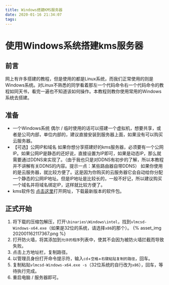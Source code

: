 ```yaml
---
title: Windows搭建KMS服务器
date: 2020-01-16 21:34:07
tags:
---
```


# 使用Windows系统搭建kms服务器
## 前言
网上有许多搭建的教程，但是使用的都是Linux系统，而我们正常使用的则是Windows系统。对Linux不熟悉的同学看着那左一个代码命令右一个代码命令的教程如同天书，看完一遍也不知道该如何操作。本教程则教你使用常用的Windows系统去搭建。
## 准备
* 一个Windows系统
	偶尔 / 临时使用的话可以搭建一个虚拟机，想要共享，或者是公司内部，单位内部的，建议直接安装到服务器上面，如果没有可以购买云服务器。
* 【可选】公网IP和域名
	如果你想分享搭建好的kms服务器，必须要有一个公网IP。如果公网IP是静态的还好说，直接设置为IP即可，如果是动态IP，那么就需要通过DDNS来实现了。（由于我也只是对DDNS有初步的了解，所以本教程并不讲解有关DDNS的内容。提示一点：某些路由器自带DDNS）
	如果你使用的是云服务器，就比较方便了。这是因为你购买的云服务器它会自动给你分配一个静态的公网IP地址。但是IP地址是比较长的，一般不好记，所以建议购买一个域名并将域名绑定IP，这样就比较方便了。
* kms软件包
	[点击这里](https://github.com/Wind4/vlmcsd/releases)打开网址，下载最新版本的软件包。
## 正式开始
1. 将下载的压缩包解压，打开`\binaries\Windows\intel`，找到`vlmcsd-Windows-x64.exe`（如果是32位的系统，请选择`x86`的那个）。
	{% asset_img 202001162117367.png %}
2. 打开防火墙，将其添加到`允许的程序`列表中，使其不会因为被防火墙拦截而导致失败。
3. 点击上方地址栏，复制路径。
4. 以管理员身份打开命令提示符，输入`cd`+`空格`+`右键粘贴复制的路径`，回车。
5. 复制粘贴`vlmcsd-Windows-x64.exe -s`（32位系统的自行改为`x86`），回车，等待执行完成。
6. 重启电脑 / 服务器即可。